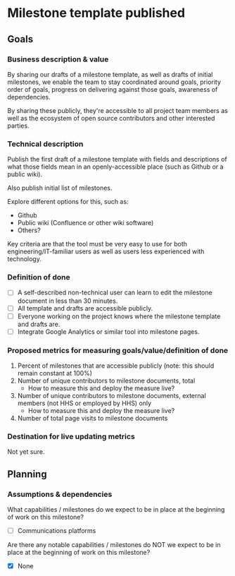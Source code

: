 # Milestone template published

## Goals

### Business description & value

By sharing our drafts of a milestone template, as well as drafts of initial milestones, we enable the team to stay coordinated around goals, priority order of goals, progress on delivering against those goals, awareness of dependencies.

By sharing these publicly, they're accessible to all project team members as well as the ecosystem of open source contributors and other interested parties.

### Technical description

Publish the first draft of a milestone template with fields and descriptions of what those fields mean in an openly-accessible place (such as Github or a public wiki).

Also publish initial list of milestones.

Explore different options for this, such as:

* Github
* Public wiki (Confluence or other wiki software)
* Others?

Key criteria are that the tool must be very easy to use for both engineering/IT-familiar users as well as users less experienced with technology.

### Definition of done

- [ ] A self-described non-technical user can learn to edit the milestone document in less than 30 minutes.
- [ ] All template and drafts are accessible publicly.
- [ ] Everyone working on the project knows where the milestone template and drafts are.
- [ ] Integrate Google Analytics or similar tool into milestone pages.

### Proposed metrics for measuring goals/value/definition of done

1. Percent of milestones that are accessible publicly (note: this should remain constant at 100%)
2. Number of unique contributors to milestone documents, total
   * How to measure this and deploy the measure live?
3. Number of unique contributors to milestone documents, external members (not HHS or employed by HHS) only
   * How to measure this and deploy the measure live?
4. Number of total page visits to milestone documents

### Destination for live updating metrics

Not yet sure.

## Planning

### Assumptions & dependencies

What capabilities / milestones do we expect to be in place at the beginning of work
on this milestone?

- [ ] Communications platforms

Are there any notable capabilities / milestones do NOT we expect to be in place at the
beginning of work on this milestone?

- [x] None
